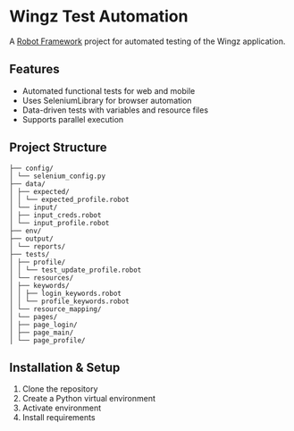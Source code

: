 # Wingz Test Automation

A [Robot Framework](https://robotframework.org/) project for automated testing of the Wingz application.

## Features
- Automated functional tests for web and mobile
- Uses SeleniumLibrary for browser automation
- Data-driven tests with variables and resource files
- Supports parallel execution

## Project Structure
 ```Wingz-Test-Automation/
├── config/
│ └── selenium_config.py
├── data/
│ ├── expected/
│ │ └── expected_profile.robot
│ └── input/
│ ├── input_creds.robot
│ └── input_profile.robot
├── env/
├── output/
│ └── reports/
├── tests/
│ ├── profile/
│ │ └── test_update_profile.robot
│ └── resources/
│ ├── keywords/
│ │ ├── login_keywords.robot
│ │ └── profile_keywords.robot
│ └── resource_mapping/
│ └── pages/
│ ├── page_login/
│ ├── page_main/
│ └── page_profile/
```
## Installation & Setup
1. Clone the repository
2. Create a Python virtual environment
3. Activate environment
4. Install requirements
